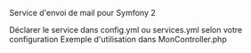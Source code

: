 Service d'envoi de mail pour Symfony 2


Déclarer le service dans config.yml ou services.yml selon votre configuration
Exemple d'utilisation dans MonController.php
